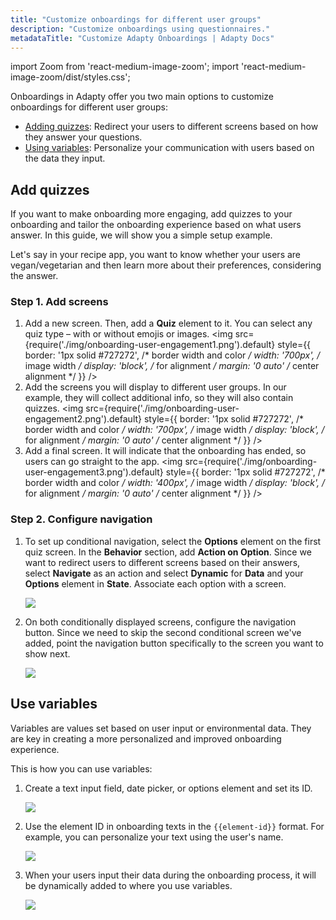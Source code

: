 ```yaml
---
title: "Customize onboardings for different user groups"
description: "Customize onboardings using questionnaires."
metadataTitle: "Customize Adapty Onboardings | Adapty Docs"
---
```


import Zoom from 'react-medium-image-zoom';
import 'react-medium-image-zoom/dist/styles.css';

Onboardings in Adapty offer you two main options to customize onboardings for different user groups:

- [Adding quizzes](#add-quizzes): Redirect your users to different screens based on how they answer your questions.
- [Using variables](#use-variables): Personalize your communication with users based on the data they input.

## Add quizzes 

If you want to make onboarding more engaging, add quizzes to your onboarding and tailor the onboarding experience based on what users answer. In this guide, we will show you a simple setup example.

Let's say in your recipe app, you want to know whether your users are vegan/vegetarian and then learn more about their preferences, considering the answer.

### Step 1. Add screens   

1. Add a new screen. Then, add a **Quiz** element to it. You can select any quiz type – with or without emojis or images.
   <Zoom>
   <img src={require('./img/onboarding-user-engagement1.png').default}
   style={{
   border: '1px solid #727272', /* border width and color */
   width: '700px', /* image width */
   display: 'block', /* for alignment */
   margin: '0 auto' /* center alignment */
   }}
   />
   </Zoom>
2. Add the screens you will display to different user groups. In our example, they will collect additional info, so they will also contain quizzes.
   <Zoom>
   <img src={require('./img/onboarding-user-engagement2.png').default}
   style={{
   border: '1px solid #727272', /* border width and color */
   width: '700px', /* image width */
   display: 'block', /* for alignment */
   margin: '0 auto' /* center alignment */
   }}
   />
   </Zoom>
3. Add a final screen. It will indicate that the onboarding has ended, so users can go straight to the app.
   <Zoom>
   <img src={require('./img/onboarding-user-engagement3.png').default}
   style={{
   border: '1px solid #727272', /* border width and color */
   width: '400px', /* image width */
   display: 'block', /* for alignment */
   margin: '0 auto' /* center alignment */
   }}
   />
   </Zoom>

### Step 2. Configure navigation

1. To set up conditional navigation, select the **Options** element on the first quiz screen. In the **Behavior** section, add **Action on Option**. Since we want to redirect users to different screens based on their answers, select **Navigate** as an action and select **Dynamic** for **Data** and your **Options** element in **State**. Associate each option with a screen.

   <Zoom>
   <img src={require('./img/onboarding-user-engagement4.png').default}
   style={{
   border: '1px solid #727272', /* border width and color */
   width: '700px', /* image width */
   display: 'block', /* for alignment */
   margin: '0 auto' /* center alignment */
   }}
   />
   </Zoom>

2. On both conditionally displayed screens, configure the navigation button. Since we need to skip the second conditional screen we've added, point the navigation button specifically to the screen you want to show next.

   <Zoom>
   <img src={require('./img/onboarding-user-engagement5.png').default}
   style={{
   border: '1px solid #727272', /* border width and color */
   width: '700px', /* image width */
   display: 'block', /* for alignment */
   margin: '0 auto' /* center alignment */
   }}
   />
   </Zoom>

   
## Use variables

Variables are values set based on user input or environmental data. They are key in creating a more personalized and improved onboarding experience.

This is how you can use variables:

1. Create a text input field, date picker, or options element and set its ID.

   <Zoom>
   <img src={require('./img/onboarding-user-engagement6.png').default}
   style={{
   border: '1px solid #727272', /* border width and color */
   width: '700px', /* image width */
   display: 'block', /* for alignment */
   margin: '0 auto' /* center alignment */
   }}
   />
   </Zoom>

2. Use the element ID in onboarding texts in the `{{element-id}}` format. For example, you can personalize your text using the user's name.

   <Zoom>
   <img src={require('./img/onboarding-user-engagement7.png').default}
   style={{
   border: '1px solid #727272', /* border width and color */
   width: '400px', /* image width */
   display: 'block', /* for alignment */
   margin: '0 auto' /* center alignment */
   }}
   />
   </Zoom>

3. When your users input their data during the onboarding process, it will be dynamically added to where you use variables.

   <Zoom>
   <img src={require('./img/onboarding-user-engagement8.png').default}
   style={{
   border: '1px solid #727272', /* border width and color */
   width: '400px', /* image width */
   display: 'block', /* for alignment */
   margin: '0 auto' /* center alignment */
   }}
   />
   </Zoom>